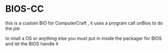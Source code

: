 # BIOS-CC
this is a custom BIO for ComputerCraft , it uses a program call unBios to do the job

to intall a OS or anything else you must put in inside the packager for BIOS and let the BIOS handle it
